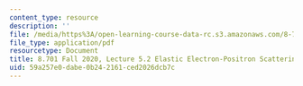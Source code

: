 ```yaml
---
content_type: resource
description: ''
file: /media/https%3A/open-learning-course-data-rc.s3.amazonaws.com/8-701-introduction-to-nuclear-and-particle-physics-fall-2020/59a257e0dabe0b242161ced2026dcb7c_MIT8_701f20_lec5.2.pdf
file_type: application/pdf
resourcetype: Document
title: 8.701 Fall 2020, Lecture 5.2 Elastic Electron-Positron Scattering
uid: 59a257e0-dabe-0b24-2161-ced2026dcb7c
---
```

